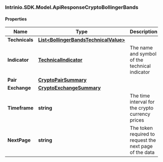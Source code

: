 ### Intrinio.SDK.Model.ApiResponseCryptoBollingerBands
#### Properties

Name | Type | Description | Notes
------------ | ------------- | ------------- | -------------
**Technicals** | [**List&lt;BollingerBandsTechnicalValue&gt;**](BollingerBandsTechnicalValue.md) |  | [optional] 
**Indicator** | [**TechnicalIndicator**](TechnicalIndicator.md) | The name and symbol of the technical indicator | [optional] 
**Pair** | [**CryptoPairSummary**](CryptoPairSummary.md) |  | [optional] 
**Exchange** | [**CryptoExchangeSummary**](CryptoExchangeSummary.md) |  | [optional] 
**Timeframe** | **string** | The time interval for the crypto currency prices | [optional] 
**NextPage** | **string** | The token required to request the next page of the data | [optional] 

